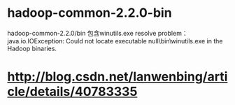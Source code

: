 # hadoop-common-2.2.0-bin
hadoop-common-2.2.0/bin
包含winutils.exe
resolve problem： java.io.IOException: Could not locate executable null\bin\winutils.exe in the Hadoop binaries.

# http://blog.csdn.net/lanwenbing/article/details/40783335
